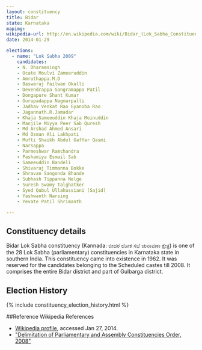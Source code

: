 ```yaml
---
layout: constituency
title: Bidar
state: Karnataka
mapimg: 
wikipedia-url: http://en.wikipedia.com/wiki/Bidar_(Lok_Sabha_Constituency)
date: 2014-01-29

elections: 
  - name: "Lok Sabha 2009"
    candidates: 
    - N. Dharamsingh 
    - Ocate Moulvi Zameeruddin 
    - Amruthappa.M.D 
    - Baswaraj Pailwan Okalli 
    - Devendrappa Sangramappa Patil 
    - Dongapure Shant Kumar 
    - Gurupadappa Nagmarpalli 
    - Jadhav Venkat Rao Gyanoba Rao 
    - Jagannath.R.Jamadar 
    - Khaja Sameeuddin Khaja Moinuddin 
    - Manjile Miyya Peer Sab Quresh 
    - Md Arshad Ahmed Ansari 
    - Md Osman Ali Lakhpati 
    - Mufti Shaikh Abdul Gaffar Qasmi 
    - Narsappa 
    - Parmeshwar Ramchandra 
    - Pashamiya Esmail Sab 
    - Sameeuddin Bandeli 
    - Shivaraj Timmanna Bokke 
    - Shravan Sangonda Bhande 
    - Subhash Tippanna Nelge 
    - Suresh Swamy Talghatker 
    - Syed Qubul Ullahussiani (Sajid) 
    - Yashwanth Narsing 
    - Yevate Patil Shrimanth 

---
```

## Constituency details
Bidar Lok Sabha constituency (Kannada: ಬೀದರ ಲೋಕ ಸಭೆ ಚುನಾವಣಾ ಕ್ಷೇತ್ರ) is one of the 28 Lok Sabha (parliamentary) constituencies in Karnataka state in southern India. This constituency came into existence in 1962. It was reserved for the candidates belonging to the Scheduled castes till 2008. It comprises the entire Bidar district and part of Gulbarga district.




## Election History
{% include constituency_election_history.html %}

##Reference
Wikipedia References
- [Wikipedia profile]({{page.profile.wikipedia}}), accessed Jan 27, 2014.
- ["Delimitation of Parliamentary and Assembly Constituencies Order, 2008"][wiki1]

[wiki1]: http://eci.nic.in/eci_main/CurrentElections/CONSOLIDATED_ORDER%20_ECI%20.pdf
